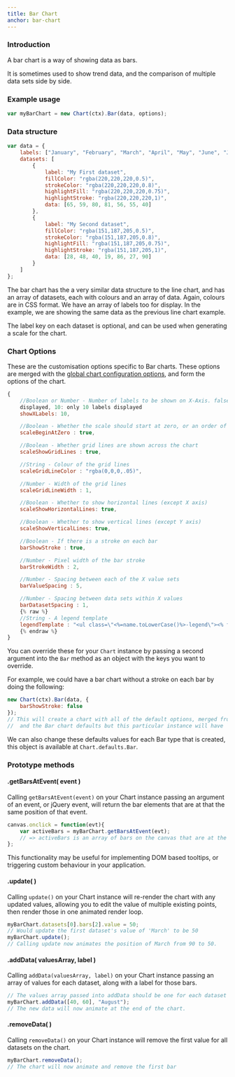 ```yaml
---
title: Bar Chart
anchor: bar-chart
---
```


### Introduction
A bar chart is a way of showing data as bars.

It is sometimes used to show trend data, and the comparison of multiple data sets side by side.

<div class="canvas-holder">
	<canvas width="250" height="125"></canvas>
</div>

### Example usage
```javascript
var myBarChart = new Chart(ctx).Bar(data, options);
```

### Data structure

```javascript
var data = {
	labels: ["January", "February", "March", "April", "May", "June", "July"],
	datasets: [
		{
			label: "My First dataset",
			fillColor: "rgba(220,220,220,0.5)",
			strokeColor: "rgba(220,220,220,0.8)",
			highlightFill: "rgba(220,220,220,0.75)",
			highlightStroke: "rgba(220,220,220,1)",
			data: [65, 59, 80, 81, 56, 55, 40]
		},
		{
			label: "My Second dataset",
			fillColor: "rgba(151,187,205,0.5)",
			strokeColor: "rgba(151,187,205,0.8)",
			highlightFill: "rgba(151,187,205,0.75)",
			highlightStroke: "rgba(151,187,205,1)",
			data: [28, 48, 40, 19, 86, 27, 90]
		}
	]
};
```
The bar chart has the a very similar data structure to the line chart, and has an array of datasets, each with colours and an array of data. Again, colours are in CSS format.
We have an array of labels too for display. In the example, we are showing the same data as the previous line chart example.

The label key on each dataset is optional, and can be used when generating a scale for the chart.

### Chart Options

These are the customisation options specific to Bar charts. These options are merged with the [global chart configuration options](#getting-started-global-chart-configuration), and form the options of the chart.

```javascript
{
	//Boolean or Number - Number of labels to be shown on X-Axis. false: no label displayed, true: all labels
	displayed, 10: only 10 labels displayed
	showXLabels: 10,

	//Boolean - Whether the scale should start at zero, or an order of magnitude down from the lowest value
	scaleBeginAtZero : true,

	//Boolean - Whether grid lines are shown across the chart
	scaleShowGridLines : true,

	//String - Colour of the grid lines
	scaleGridLineColor : "rgba(0,0,0,.05)",

	//Number - Width of the grid lines
	scaleGridLineWidth : 1,

	//Boolean - Whether to show horizontal lines (except X axis)
	scaleShowHorizontalLines: true,

	//Boolean - Whether to show vertical lines (except Y axis)
	scaleShowVerticalLines: true,

	//Boolean - If there is a stroke on each bar
	barShowStroke : true,

	//Number - Pixel width of the bar stroke
	barStrokeWidth : 2,

	//Number - Spacing between each of the X value sets
	barValueSpacing : 5,

	//Number - Spacing between data sets within X values
	barDatasetSpacing : 1,
	{% raw %}
	//String - A legend template
	legendTemplate : "<ul class=\"<%=name.toLowerCase()%>-legend\"><% for (var i=0; i<datasets.length; i++){%><li><span style=\"background-color:<%=datasets[i].fillColor%>\"></span><%if(datasets[i].label){%><%=datasets[i].label%><%}%></li><%}%></ul>"
	{% endraw %}
}
```

You can override these for your `Chart` instance by passing a second argument into the `Bar` method as an object with the keys you want to override.

For example, we could have a bar chart without a stroke on each bar by doing the following:

```javascript
new Chart(ctx).Bar(data, {
	barShowStroke: false
});
// This will create a chart with all of the default options, merged from the global config,
//  and the Bar chart defaults but this particular instance will have `barShowStroke` set to false.
```

We can also change these defaults values for each Bar type that is created, this object is available at `Chart.defaults.Bar`.

### Prototype methods

#### .getBarsAtEvent( event )

Calling `getBarsAtEvent(event)` on your Chart instance passing an argument of an event, or jQuery event, will return the bar elements that are at that the same position of that event.

```javascript
canvas.onclick = function(evt){
	var activeBars = myBarChart.getBarsAtEvent(evt);
	// => activeBars is an array of bars on the canvas that are at the same position as the click event.
};
```

This functionality may be useful for implementing DOM based tooltips, or triggering custom behaviour in your application.

#### .update( )

Calling `update()` on your Chart instance will re-render the chart with any updated values, allowing you to edit the value of multiple existing points, then render those in one animated render loop.

```javascript
myBarChart.datasets[0].bars[2].value = 50;
// Would update the first dataset's value of 'March' to be 50
myBarChart.update();
// Calling update now animates the position of March from 90 to 50.
```

#### .addData( valuesArray, label )

Calling `addData(valuesArray, label)` on your Chart instance passing an array of values for each dataset, along with a label for those bars.

```javascript
// The values array passed into addData should be one for each dataset in the chart
myBarChart.addData([40, 60], "August");
// The new data will now animate at the end of the chart.
```

#### .removeData( )

Calling `removeData()` on your Chart instance will remove the first value for all datasets on the chart.

```javascript
myBarChart.removeData();
// The chart will now animate and remove the first bar
```
